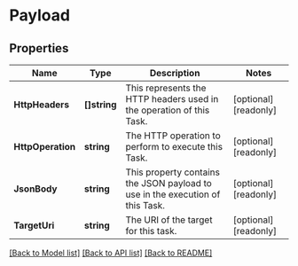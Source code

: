 # Payload

## Properties

Name | Type | Description | Notes
------------ | ------------- | ------------- | -------------
**HttpHeaders** | **[]string** | This represents the HTTP headers used in the operation of this Task. | [optional] [readonly] 
**HttpOperation** | **string** | The HTTP operation to perform to execute this Task. | [optional] [readonly] 
**JsonBody** | **string** | This property contains the JSON payload to use in the execution of this Task. | [optional] [readonly] 
**TargetUri** | **string** | The URI of the target for this task. | [optional] [readonly] 

[[Back to Model list]](../README.md#documentation-for-models) [[Back to API list]](../README.md#documentation-for-api-endpoints) [[Back to README]](../README.md)


